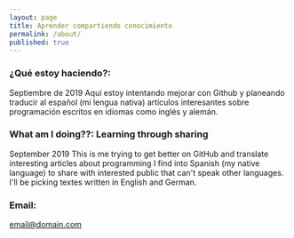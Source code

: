 ```yaml
---
layout: page
title: Aprender compartiendo conocimiento
permalink: /about/
published: true
---
```


### ¿Qué estoy haciendo?:
Septiembre de 2019
Aquí estoy intentando mejorar con Github y planeando traducir al español (mi lengua nativa) artículos interesantes sobre programación escritos en idiomas como inglés y alemán. 

### What am I doing??: Learning through sharing
September 2019
This is me trying to get better on GitHub and translate interesting articles about programming I find into Spanish (my native language) to share with interested public that can't speak other languages. I'll be picking textes written in English and German.


### Email:

[email@domain.com](mailto:eleatumedida@gmail.com)
